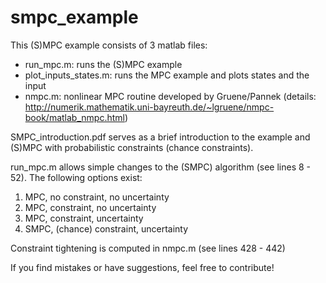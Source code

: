 # smpc_example

This (S)MPC example consists of 3 matlab files:
- run_mpc.m: runs the (S)MPC example
- plot_inputs_states.m: runs the MPC example and plots states and the input
- nmpc.m: nonlinear MPC routine developed by Gruene/Pannek (details: http://numerik.mathematik.uni-bayreuth.de/~lgruene/nmpc-book/matlab_nmpc.html)

SMPC_introduction.pdf serves as a brief introduction to the example and (S)MPC with probabilistic constraints (chance constraints).

run_mpc.m allows simple changes to the (SMPC) algorithm (see lines 8 - 52). 
The following options exist:
1) MPC,  no constraint, no uncertainty
2) MPC,  constraint, no uncertainty
3) MPC,  constraint, uncertainty
4) SMPC, (chance) constraint, uncertainty

Constraint tightening is computed in nmpc.m (see lines 428 - 442)


If you find mistakes or have suggestions, feel free to contribute!
